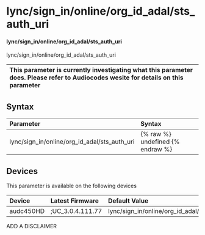 ﻿---
description: lync/sign_in/online/org_id_adal/sts_auth_uri
search: false
---

# lync/sign_in/online/org_id_adal/sts_auth_uri

#### lync/sign_in/online/org_id_adal/sts_auth_uri

lync/sign_in/online/org_id_adal/sts_auth_uri


| This parameter is currently investigating what this parameter does. Please refer to Audiocodes wesite for details on this parameter | 
| :--- |

## Syntax
| Parameter | Syntax |
| :--- | :--- |
|lync/sign_in/online/org_id_adal/sts_auth_uri | {% raw %} undefined {% endraw %}|

## Devices
This parameter is available on the following devices

| Device | Latest Firmware | Default Value |
|:---|:---|:---|
| audc450HD | ;UC_3.0.4.111.77 | lync/sign_in/online/org_id_adal/sts_auth_uri=NULL 

ADD A DISCLAIMER
